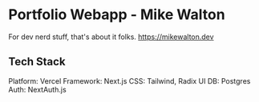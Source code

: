 # Portfolio Webapp - Mike Walton
For dev nerd stuff, that's about it folks. 
https://mikewalton.dev

## Tech Stack
Platform: Vercel
Framework: Next.js
CSS: Tailwind, Radix UI
DB: Postgres
Auth: NextAuth.js